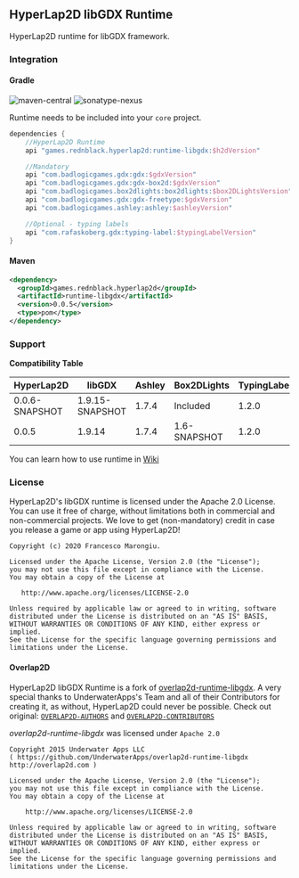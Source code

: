 ## HyperLap2D libGDX Runtime

HyperLap2D runtime for libGDX framework.

### Integration

#### Gradle
![maven-central](https://img.shields.io/maven-central/v/games.rednblack.hyperlap2d/runtime-libgdx?color=blue&label=release)
![sonatype-nexus](https://img.shields.io/nexus/s/games.rednblack.hyperlap2d/runtime-libgdx?label=snapshot&server=https%3A%2F%2Foss.sonatype.org)

Runtime needs to be included into your `core` project.
```groovy
dependencies {
    //HyperLap2D Runtime
    api "games.rednblack.hyperlap2d:runtime-libgdx:$h2dVersion"

    //Mandatory
    api "com.badlogicgames.gdx:gdx:$gdxVersion"
    api "com.badlogicgames.gdx:gdx-box2d:$gdxVersion"
    api "com.badlogicgames.box2dlights:box2dlights:$box2DLightsVersion"
    api "com.badlogicgames.gdx:gdx-freetype:$gdxVersion"
    api "com.badlogicgames.ashley:ashley:$ashleyVersion"

    //Optional - typing labels
    api "com.rafaskoberg.gdx:typing-label:$typingLabelVersion"
}
```

#### Maven
```xml
<dependency>
  <groupId>games.rednblack.hyperlap2d</groupId>
  <artifactId>runtime-libgdx</artifactId>
  <version>0.0.5</version>
  <type>pom</type>
</dependency>
```

### Support

**Compatibility Table**

| HyperLap2D         |      libGDX     | Ashley | Box2DLights  | TypingLabel |
| ------------------ | --------------- | ------ | ------------ | ----------- |
| 0.0.6-SNAPSHOT     | 1.9.15-SNAPSHOT | 1.7.4  |   Included   |    1.2.0    |
| 0.0.5              | 1.9.14          | 1.7.4  | 1.6-SNAPSHOT |    1.2.0    |

You can learn how to use runtime in [Wiki](https://hyperlap2d.rednblack.games/wiki)

### License
HyperLap2D's libGDX runtime is licensed under the Apache 2.0 License. You can use it free of charge, without limitations both in commercial and non-commercial projects. We love to get (non-mandatory) credit in case you release a game or app using HyperLap2D!

```
Copyright (c) 2020 Francesco Marongiu.

Licensed under the Apache License, Version 2.0 (the "License");
you may not use this file except in compliance with the License.
You may obtain a copy of the License at

   http://www.apache.org/licenses/LICENSE-2.0

Unless required by applicable law or agreed to in writing, software
distributed under the License is distributed on an "AS IS" BASIS,
WITHOUT WARRANTIES OR CONDITIONS OF ANY KIND, either express or implied.
See the License for the specific language governing permissions and
limitations under the License.
```

#### Overlap2D

HyperLap2D libGDX Runtime is a fork of [overlap2d-runtime-libgdx](https://github.com/UnderwaterApps/overlap2d-runtime-libgdx). A very special thanks to UnderwaterApps's Team and all of their Contributors for creating it, as without, HyperLap2D could never be possible.
Check out original: [`OVERLAP2D-AUTHORS`](https://github.com/rednblackgames/HyperLap2D/blob/master/OVERLAP2D-AUTHORS) and [`OVERLAP2D-CONTRIBUTORS`](https://github.com/rednblackgames/HyperLap2D/blob/master/OVERLAP2D-CONTRIBUTORS)

_overlap2d-runtime-libgdx_ was licensed under `Apache 2.0`
```
Copyright 2015 Underwater Apps LLC
( https://github.com/UnderwaterApps/overlap2d-runtime-libgdx  http://overlap2d.com )

Licensed under the Apache License, Version 2.0 (the "License");
you may not use this file except in compliance with the License.
You may obtain a copy of the License at

    http://www.apache.org/licenses/LICENSE-2.0

Unless required by applicable law or agreed to in writing, software
distributed under the License is distributed on an "AS IS" BASIS,
WITHOUT WARRANTIES OR CONDITIONS OF ANY KIND, either express or implied.
See the License for the specific language governing permissions and
limitations under the License.
```